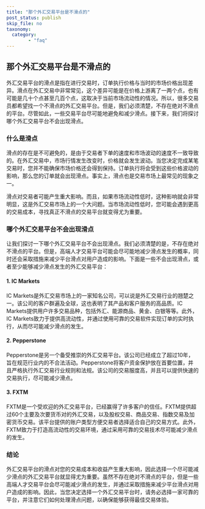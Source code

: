 ```yaml
---
title: "那个外汇交易平台是不滑点的"
post_status: publish
skip_file: no
taxonomy:
  category:
        - "faq"
---
```


## 那个外汇交易平台是不滑点的

外汇交易平台的滑点是指在进行交易时，订单执行价格与当时的市场价格出现差异。滑点在外汇交易中非常常见，这个差异可能是在价格上游离了一两个点，也有可能是几十个点甚至几百个点，这取决于当前市场流动性的情况。所以，很多交易员都希望找一个不滑点的外汇交易平台。但是，我们必须清楚，不存在绝对不滑点的平台。尽管如此，一些交易平台尽可能地避免和减少滑点。接下来，我们将探讨哪个外汇交易平台不会出现滑点。

### 什么是滑点

滑点的存在是不可避免的，是由于交易者下单的速度和市场波动的速度不一致导致的。在外汇交易中，市场行情发生改变时，价格就会发生波动。当您决定完成某笔交易时，您并不能确保市场价格还会得到保持。订单执行将会受到这些价格波动的影响，那么您的订单就会出现滑点。事实上，滑点也是交易市场上最常见的现象之一。

滑点对交易者可能产生重大影响。而且，如果市场流动性低时，这种影响就会非常明显，这是外汇交易市场上的一个大问题。当市场流动性低时，您可能会遇到更高的交易成本，寻找真正不滑点的交易平台就变得尤为重要。

### 哪个外汇交易平台不会出现滑点

让我们探讨一下哪个外汇交易平台不会出现滑点。我们必须清楚的是，不存在绝对不滑点的平台。但是，高端人才交易平台可能会尽可能地减少滑点发生的概率，同时还会采取措施来减少平台滑点对用户造成的影响。下面是一些不会出现滑点，或者至少能够减少滑点发生的外汇交易平台：

#### 1\. IC Markets

IC Markets是外汇交易市场上的一家知名公司，可以说是外汇交易行业的翘楚之一。该公司的客户群遍及全球，这也表明了其产品和客户服务的高品质。IC Markets提供用户许多交易品种，包括外汇、能源商品、黄金、白银等等。此外，IC Markets致力于提供高流动性，并通过使用可靠的交易软件实现订单的实时执行，从而尽可能减少滑点的发生。

#### 2\. Pepperstone

Pepperstone是另一个备受推崇的外汇交易平台。该公司已经成立了超过10年，旨在规范行业内的不合法活动。Pepperstone将客户资金保护放在首要位置，并且严格执行外汇交易行业规则和法规。该公司的交易服度高，并且可以提供快速的交易执行，尽可能减少滑点。

#### 3\. FXTM

FXTM是一个受欢迎的外汇交易平台，已经赢得了许多客户的信任。FXTM提供超过60个主要及次要货币对的外汇交易，以及股权交易、商品交易、指数交易及加密货币交易。该平台提供的账户类型方便交易者选择适合自己的交易方式。此外，FXTM致力于打造高流动性的交易环境，通过采用可靠的交易技术尽可能减少滑点的发生。

### 结论

外汇交易平台的滑点对您的交易成本和收益产生重大影响，因此选择一个尽可能减少滑点的外汇交易平台就显得尤为重要。虽然不存在绝对不滑点的平台，但是一些高端人才交易平台会尽可能减少滑点的发生，并通过采取措施来减少平台滑点对用户造成的影响。因此，当您决定选择一个外汇交易平台时，请务必选择一家可靠的平台，并注意它们如何处理滑点问题，以确保能够获得最佳交易体验。

